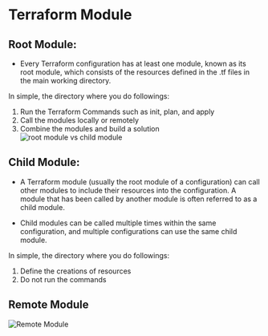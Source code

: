 # Terraform Module

## Root Module:
- Every Terraform configuration has at least one module, known as its root module, which consists of the resources defined in the .tf files in the main working directory.

In simple, the directory where you do followings:

1. Run the Terraform Commands such as init, plan, and apply
2. Call the modules locally or remotely
3. Combine the modules and build a solution
![root module vs child module](https://user-images.githubusercontent.com/108756145/223265712-012a0ac9-8a7d-4abf-be00-05e5317d1a08.png)


## Child Module:
- A Terraform module (usually the root module of a configuration) can call other modules to include their resources into the configuration. A module that has been called by another module is often referred to as a child module.

- Child modules can be called multiple times within the same configuration, and multiple configurations can use the same child module.

In simple, the directory where you do followings:

1. Define the creations of resources
2. Do not run the commands

## Remote Module



![Remote Module](https://user-images.githubusercontent.com/108756145/223265804-8f403388-3cfb-49da-9bfe-d698c1325144.jpeg)
